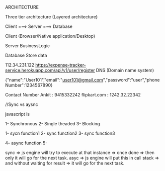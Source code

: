 ARCHITECTURE

Three tier architecture (Layered architecture)


Client ===> Server ===> Database

Client
(Browser/Native application/Desktop)

Server
BusinessLogic


Database
Store data

112.34.231.122  https://expense-tracker-service.herokuapp.com/api/v1/user/register
DNS  (Domain name system)

{"name":"User101","email":"user101@gmail.com","password":"user","phoneNumber":1234567890}

Contact Number
Ankit : 9415332242
flipkart.com : 1242.32.22342



//Sync vs aysnc

javascript is

1- Synchronous
2- Single theaded
3- Blocking


1- sycn function1
2- sync function2
3- sync function3

4- async function
5- 


sync => js engine will try to execute at that instance => once done => then only it will go for the next task.
asyc => js engine will put this in call stack => and without waiting for result => it will go for the next task.
